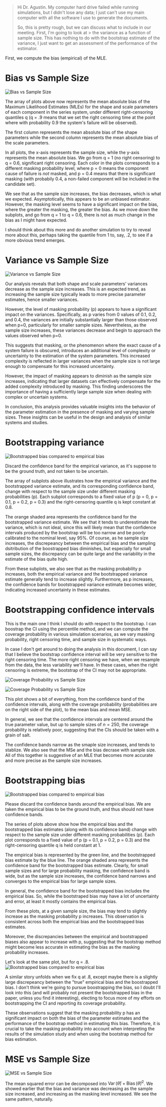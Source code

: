 
> Hi Dr. Agustin. My computer hard drive failed while running simulations, but I didn't lose any data; I 
> just can't  use my main computer with all the software I use to generate the documents.
>
> So, this is pretty rough, but we can discuss what to include in our meeting. First, I'm going to look at > the variance as a function of sample size. This has nothing to do with the bootstrap estimate of the
> variance, I just want to get an assessment of the performance of the estimator.

First, we compute the bias (empirical) of the MLE.

# Bias vs Sample Size

![Bias vs Sample Size](./mean_bias_vs_n_p_q.jpg)

The array of plots above now represents the mean absolute bias of the Maximum Likelihood Estimates (MLEs) for the shape and scale parameters of each component in the series system, under different right-censoring quantiles q (q = .9 means that we set the right censoring time at the point where with probability 0.9 the system's failure will be observed). 

The first column represents the mean absolute bias of the shape parameters while the second column represents the mean absolute bias of the scale parameters.

In all plots, the x-axis represents the sample size, while the y-axis represents the mean absolute bias.
We go from q = 1 (no right censoring) to q = 0.6, significant right censoring. Each color in the plots
corresponds to a different masking probability level, where p = 0 means the component cause of failure
is *not* masked, and p = 0.4 means that there is significant masking (with probabily 0.4, a non-failed
component will be included in the candidate set).

We see that as the sample size increases, the bias decreases, which is what we expected. Asymptotically,
this appears to be an unbiased estimator. However, the masking level seems to have a significant impact on the bias, where the greater the masking, the greater the bias. As we move down the subplots, and go from q = 1 to q = 0.6, there is not as much change in the bias as I might have expected.

I should think about this more and do another simulation to try to reveal more about this, perhaps taking the quantile from 1 to, say, .2, to see if a more obvious trend emerges.

# Variance vs Sample Size

![Variance vs Sample Size](./mean_var_vs_n_p_q.jpg)

Our analysis reveals that both shape and scale parameters' variances decrease as the sample size increases. This is an expected trend, as increasing the sample size typically leads to more precise parameter estimates, hence smaller variances.

However, the level of masking probability (p) appears to have a significant impact on the variances. Specifically, as p varies from 0 values of 0.1, 0.2, and 0.4, the variances are initially substantially larger than those observed when p=0, particularly for smaller sample sizes. Nevertheless, as the sample size increases, these variances decrease and begin to approach the values observed when p=0.

This suggests that masking, or the phenomenon where the exact cause of a system failure is obscured, introduces an additional level of complexity or uncertainty to the estimation of the system parameters. This increased complexity is reflected in larger variances when the sample size is not large enough to compensate for this increased uncertainty.

However, the impact of masking appears to diminish as the sample size increases, indicating that larger datasets can effectively compensate for the added complexity introduced by masking. This finding underscores the importance of having a sufficiently large sample size when dealing with complex or uncertain systems.

In conclusion, this analysis provides valuable insights into the behavior of the parameter estimation in the presence of masking and varying sample sizes. These insights can be useful in the design and analysis of similar systems and studies.



# Bootstrapping variance

![Bootstrapped bias compared to empirical bias](./var_boot_vs_sample_size_band_q_.8.jpg)

Discard the confidence band for the empirical variance, as it's suppose to be the ground truth, and
not taken to be uncertain.

The array of subplots above illustrates how the empirical variance and the
bootstrapped variance estimate, and its corresponding confidence band, change with respect to the sample size under different masking probabilities (p). Each subplot corresponds to a fixed value of p (p = 0, p = 0.1, p = 0.2, p = 0.3) and the right-censoring quantile q is kept constant at 0.8.

The orange shaded area represents the confidence band for the bootstrapped variance estimate.
We see that it tends to underestimate the variance, which is not ideal, since
this will likely mean that the confidence intervals produced by the bootstrap
will be too narrow and be poorly calibrated to the nominal level, say 95%.
Of course, as he sample size increases, the discrepeancy between the empirical bias
and the sampling dsitribution of the boostrapped bias diminishes, but especially
for small sample sizes, the discrepancy can be quite large and the variability
in the estimate of the bias quite high.

From these subplots, we also see that as the masking probability p increases, both the empirical variance and the bootstrapped variance estimate generally tend to increase slightly. Furthermore, as p increases, the confidence bands for bootstrapped variance estimate becomes wider, indicating increased uncertainty in these estimates.


# Bootstrapping confidence intervals

This is the main one I think I should do with respect to the bootstrap. I can boostrap the CI using the percentile method, and we can compute the coverage probability in various simulation scenarios, as we vary masking probability, right censoring time, and sample size in systematic ways.

In case I don't get around to doing the analysis in this document, I can say that I believe the bootstrap confidence interval will be very sensitive to the right censoring time. The more right censoring we have, when we resample from the data, the less variability we'll have. In these cases, when the right censoring is extreme, the bootstrap of the CI may not be appropriate.

![Coverage Probability vs Sample Size](./cov_q_1_p_.3_vs_n.jpg)


![Coverage Probability vs Sample Size](./all-knowing.jpg)

This plot shows a bit of everything, from the confidence band of the confidence
intervals, along with the coverage probability (probabilities are on the right
side of the plot), to the mean bias and mean MSE.

In general, we see that the confidence intervals are centered around the
true parameter value, but up to sample sizes of $n = 250$, the coverage
probability is relatively poor, suggesting that the CIs should be taken with
a grain of salt. 

The confidence bands narrow as the smaple size increases, and tends to stablize.
We also see that the MSe and the bias decrase with sample size. All of this
together is suggestive of an  MLE that becomes more accurate and more precise
as the sample size increases.

# Bootstrapping bias

![Bootstrapped bias compared to empirical bias](./bias_boot_vs_sample_size_band.jpg)

Please discard the confidence bands around the empirical bias. We are taken the
empirical bias to be the ground truth, and thus should not have confidence bands.

The series of plots above show how the empirical bias and the bootstrapped bias estimates (along with its confidence band) change with respect to the sample size under different masking probabilities (p). Each plot corresponds to a fixed value of p (p = 0.1, p = 0.2, p = 0.3) and the right-censoring quantile q is held constant at 1.

The empirical bias is represented by the green line, and the bootstrapped bias estimate by the blue line. The orange shaded area represents the confidence band for the bootstrapped bias estimate. Clearly,
for small sample sizes and for large probability masking, the confidence band is wide,
but as the sample size increases, the confidence band narrows and converges to the empirical bias
for large sample sizes.

In general, the confidence band for the bootstrapped bias includes the empirical bias. So, while the bootstraped bias may have a lot of uncertainty and error, at least it mostly contains the empirical bias.

From these plots, at a given sample size, the bias may tend to slightly increase
as the masking probability p increases. This observation is consistent across both the empirical bias and the bootstrapped bias estimates.

Moreover, the discrepancies between the empirical and bootstrapped biases also appear to increase with p, suggesting that the bootstrap method might become less accurate in estimating the bias as the masking probability increases.

Let's look at the same plot, but for q = .8.
![Bootstrapped bias compared to empirical bias](./bias_boot_vs_sample_size_band_q_.8.jpg)

A similar story unfolds when we fix q at .8, except maybe there is a slightly large discrepeancy
between the "true" empirical bias and the boostrapped bias. I don't think we're going to
pursue boostrapping the bias, so I doubt I'll look into this (and will probably not present the
bootstrapped bias in the paper, unless you find it interesting), electing to focus more of
my efforts on bootstrapping the CI and reporting its coverage probability.

These observations suggest that the masking probability p has an significant impact on both the bias of the parameter estimates and the performance of the bootstrap method in estimating this bias.
Therefore, it is crucial to take the masking probability into account when interpreting the results of the simulation study and when using the bootstrap method for bias estimation.



# MSE vs Sample Size

![MSE vs Sample Size](./mean_mse_vs_n_p_q.jpg)

The mean squared error can be decomposed into $\operatorname{Var}(\hat\theta) + \operatorname{Bias}(\hat\theta)^2$. We showed earlier that the bias and variance was decreasing as the sample size
increased, and increasing as the masking level increased. We see the same pattern, naturally.
